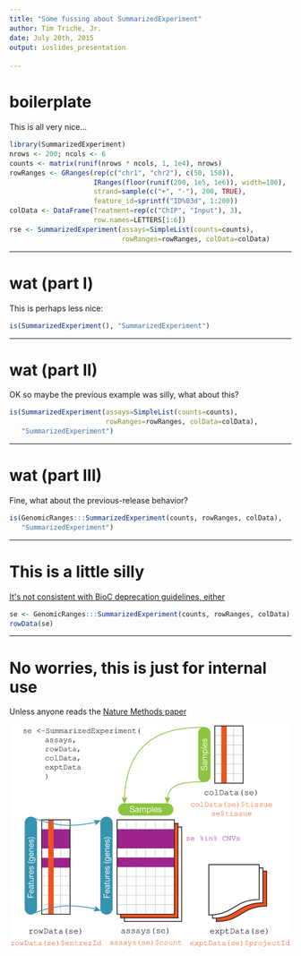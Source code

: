 ```yaml
---
title: "Some fussing about SummarizedExperiment"
author: Tim Triche, Jr.
date: July 20th, 2015
output: ioslides_presentation

---
```


# boilerplate

This is all very nice...

```R 
library(SummarizedExperiment)
nrows <- 200; ncols <- 6
counts <- matrix(runif(nrows * ncols, 1, 1e4), nrows)
rowRanges <- GRanges(rep(c("chr1", "chr2"), c(50, 150)),
                     IRanges(floor(runif(200, 1e5, 1e6)), width=100),
                     strand=sample(c("+", "-"), 200, TRUE),
                     feature_id=sprintf("ID%03d", 1:200))
colData <- DataFrame(Treatment=rep(c("ChIP", "Input"), 3),
                     row.names=LETTERS[1:6])
rse <- SummarizedExperiment(assays=SimpleList(counts=counts),
                            rowRanges=rowRanges, colData=colData)
```

---

# wat (part I) 

This is perhaps less nice:

```R
is(SummarizedExperiment(), "SummarizedExperiment")
```

---

# wat (part II)

OK so maybe the previous example was silly, what about this?

```R
is(SummarizedExperiment(assays=SimpleList(counts=counts),
                        rowRanges=rowRanges, colData=colData),
   "SummarizedExperiment")
```

---

# wat (part III)

Fine, what about the previous-release behavior?

```R
is(GenomicRanges:::SummarizedExperiment(counts, rowRanges, colData),
   "SummarizedExperiment")
```

---

# This is a little silly

[It's not consistent with BioC deprecation guidelines, either](http://www.bioconductor.org/developers/how-to/deprecation/http://www.bioconductor.org/developers/how-to/deprecation/)

```R 
se <- GenomicRanges:::SummarizedExperiment(counts, rowRanges, colData)
rowData(se)
```

---

# No worries, this is just for internal use

Unless anyone reads the [Nature Methods paper](http://www.nature.com/nmeth/journal/v12/n2/fig_tab/nmeth.3252_F2.html)

![Doh](images/natmeth.jpg)


